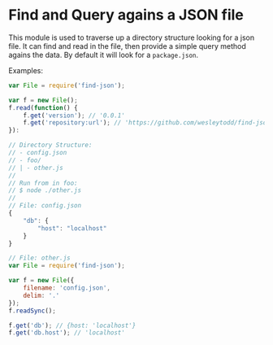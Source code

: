 # Find and Query agains a JSON file

This module is used to traverse up a directory structure looking for a json file.  It can find and read in the file, then provide a simple query method agains the data.  By default it will look for a `package.json`.

Examples:

```javascript
var File = require('find-json');

var f = new File();
f.read(function() {
	f.get('version'); // '0.0.1'
	f.get('repository:url'); // 'https://github.com/wesleytodd/find-json.git'
}):
```

```javascript
// Directory Structure:
// - config.json
// - foo/
// | - other.js
// 
// Run from in foo:
// $ node ./other.js
// 
// File: config.json
{
	"db": {
		"host": "localhost"
	}
}

// File: other.js
var File = require('find-json');

var f = new File({
	filename: 'config.json',
	delim: '.'
});
f.readSync();

f.get('db'); // {host: 'localhost'}
f.get('db.host'); // 'localhost'
```
